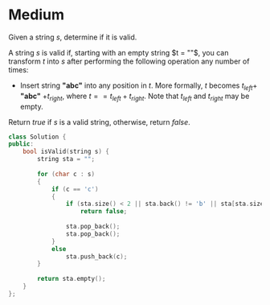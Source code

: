 # Medium

Given a string $s$, determine if it is valid.

A string $s$ is valid if, starting with an empty string $t = ""$, you can transform $t$ into $s$ after performing the following operation any number of times:

- Insert string **"abc"** into any position in $t$. More formally, $t$ becomes $t_{left} +$ **"abc"** $+ t_{right}$, where $t == t_{left} + t_{right}$. Note that $t_{left}$ and $t_{right}$ may be empty.

Return $true$ if $s$ is a valid string, otherwise, return $false$.

```cpp
class Solution {
public:
    bool isValid(string s) {
        string sta = "";
        
        for (char c : s)
        {
            if (c == 'c')
            {
                if (sta.size() < 2 || sta.back() != 'b' || sta[sta.size() - 2] != 'a')
                    return false;
                
                sta.pop_back();
                sta.pop_back();
            }
            else
                sta.push_back(c);
        }
        
        return sta.empty();
    }
};
```
